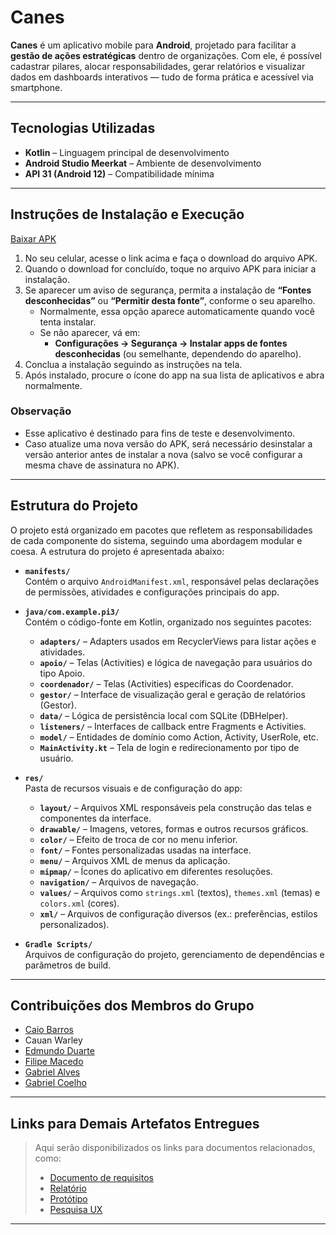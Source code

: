 # Canes

**Canes** é um aplicativo mobile para **Android**, projetado para facilitar a **gestão de ações estratégicas** dentro de organizações. Com ele, é possível cadastrar pilares, alocar responsabilidades, gerar relatórios e visualizar dados em dashboards interativos — tudo de forma prática e acessível via smartphone.

---

## Tecnologias Utilizadas

- **Kotlin** – Linguagem principal de desenvolvimento
- **Android Studio Meerkat** – Ambiente de desenvolvimento
- **API 31 (Android 12)** – Compatibilidade mínima

---

## Instruções de Instalação e Execução

[Baixar APK](https://github.com/caiobarrosmelo/Canes_PI_2025/releases/tag/apk)

1. No seu celular, acesse o link acima e faça o download do arquivo APK.
2. Quando o download for concluído, toque no arquivo APK para iniciar a instalação.
3. Se aparecer um aviso de segurança, permita a instalação de **“Fontes desconhecidas”** ou **“Permitir desta fonte”**, conforme o seu aparelho.
   - Normalmente, essa opção aparece automaticamente quando você tenta instalar.
   - Se não aparecer, vá em:
     - **Configurações → Segurança → Instalar apps de fontes desconhecidas** (ou semelhante, dependendo do aparelho).
4. Conclua a instalação seguindo as instruções na tela.
5. Após instalado, procure o ícone do app na sua lista de aplicativos e abra normalmente.

### Observação
- Esse aplicativo é destinado para fins de teste e desenvolvimento.
- Caso atualize uma nova versão do APK, será necessário desinstalar a versão anterior antes de instalar a nova (salvo se você configurar a mesma chave de assinatura no APK).

---

## Estrutura do Projeto

 O projeto está organizado em pacotes que refletem as responsabilidades de cada componente do sistema, seguindo uma abordagem modular e coesa. A estrutura do projeto é apresentada abaixo:
 
- **`manifests/`**  
  Contém o arquivo `AndroidManifest.xml`, responsável pelas declarações de permissões, atividades e configurações principais do app.

- **`java/com.example.pi3/`**  
  Contém o código-fonte em Kotlin, organizado nos seguintes pacotes:
  - **`adapters/`** – Adapters usados em RecyclerViews para listar ações e atividades.
  - **`apoio/`** –  Telas (Activities) e lógica de navegação para usuários do tipo Apoio.
  - **`coordenador/`** – Telas (Activities) específicas do Coordenador.
  - **`gestor/`** – Interface de visualização geral e geração de relatórios (Gestor).
  - **`data/`** – Lógica de persistência local com SQLite (DBHelper).
  - **`listeners/`** – Interfaces de callback entre Fragments e Activities.
  - **`model/`** – Entidades de domínio como Action, Activity, UserRole, etc.
  - **`MainActivity.kt`** – Tela de login e redirecionamento por tipo de usuário.

- **`res/`**  
  Pasta de recursos visuais e de configuração do app:
  - **`layout/`** – Arquivos XML responsáveis pela construção das telas e componentes da interface.
  - **`drawable/`** – Imagens, vetores, formas e outros recursos gráficos.
  - **`color/`** – Efeito de troca de cor no menu inferior.
  - **`font/`** – Fontes personalizadas usadas na interface.
  - **`menu/`** – Arquivos XML de menus da aplicação.
  - **`mipmap/`** – Ícones do aplicativo em diferentes resoluções.
  - **`navigation/`** – Arquivos de navegação.
  - **`values/`** – Arquivos como `strings.xml` (textos), `themes.xml` (temas) e `colors.xml` (cores).
  - **`xml/`** – Arquivos de configuração diversos (ex.: preferências, estilos personalizados).

- **`Gradle Scripts/`**  
  Arquivos de configuração do projeto, gerenciamento de dependências e parâmetros de build.

---

## Contribuições dos Membros do Grupo

- [Caio Barros](https://github.com/caiobarrosmelo)
- Cauan Warley
- [Edmundo Duarte](https://github.com/Edmundo91)
- [Filipe Macedo](https://github.com/filipe-macedo)
- [Gabriel Alves](https://github.com/Gabrxs)
- [Gabriel Coelho](https://github.com/Biieru)

---

## Links para Demais Artefatos Entregues

> Aqui serão disponibilizados os links para documentos relacionados, como:
> - [Documento de requisitos](https://www.notion.so/Especifica-o-de-Requisitos-do-Sistema-1b965e19a7b3805e8a66e4fadebe0748)
> - [Relatório](https://acute-sternum-e26.notion.site/Relat-rio-Final-Unidade-de-Extens-o-2065d780990580d78c36ecb13f76c625?source=copy_link)
> - [Protótipo](https://www.figma.com/proto/VKRKXyLgakN3exJ1mfqr1s/Projeto-3?node-id=32-6&p=f&t=DGhV8zuVcv1GAs9W-1&scaling=scale-down&content-scaling=fixed&page-id=32%3A3&starting-point-node-id=32%3A6)
> - [Pesquisa UX](https://miro.com/app/board/uXjVIAXIpJo=/?share_link_id=795294644843)

---
